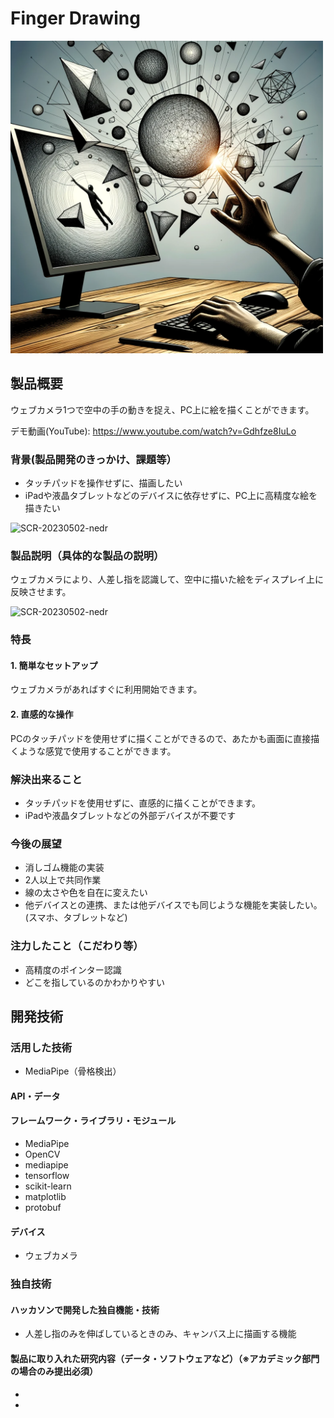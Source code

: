 # Finger Drawing

<img width="500" alt="SCR-20230502-nedr" src="data/instruction_finger_drawing.png">

## 製品概要
ウェブカメラ1つで空中の手の動きを捉え、PC上に絵を描くことができます。

デモ動画(YouTube): https://www.youtube.com/watch?v=Gdhfze8IuLo

### 背景(製品開発のきっかけ、課題等）
- タッチパッドを操作せずに、描画したい
- iPadや液晶タブレットなどのデバイスに依存せずに、PC上に高精度な絵を描きたい

<img width="800" alt="SCR-20230502-nedr" src=data/image1.png>

### 製品説明（具体的な製品の説明）
ウェブカメラにより、人差し指を認識して、空中に描いた絵をディスプレイ上に反映させます。

<img width="800" alt="SCR-20230502-nedr" src=data/image2.png>

### 特長
#### 1. 簡単なセットアップ
ウェブカメラがあればすぐに利用開始できます。
#### 2. 直感的な操作
PCのタッチパッドを使用せずに描くことができるので、あたかも画面に直接描くような感覚で使用することができます。

### 解決出来ること
- タッチパッドを使用せずに、直感的に描くことができます。
- iPadや液晶タブレットなどの外部デバイスが不要です

### 今後の展望
- 消しゴム機能の実装
- 2人以上で共同作業
- 線の太さや色を自在に変えたい
- 他デバイスとの連携、または他デバイスでも同じような機能を実装したい。(スマホ、タブレットなど)
### 注力したこと（こだわり等）
* 高精度のポインター認識
* どこを指しているのかわかりやすい

## 開発技術
### 活用した技術
* MediaPipe（骨格検出）

#### API・データ

#### フレームワーク・ライブラリ・モジュール
* MediaPipe
* OpenCV
* mediapipe
* tensorflow
* scikit-learn
* matplotlib
* protobuf

#### デバイス
* ウェブカメラ

### 独自技術
#### ハッカソンで開発した独自機能・技術
* 人差し指のみを伸ばしているときのみ、キャンバス上に描画する機能

#### 製品に取り入れた研究内容（データ・ソフトウェアなど）（※アカデミック部門の場合のみ提出必須）
* 
* 
